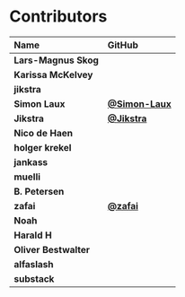 # Contributors

| Name                  | GitHub                                           |
| :-------------------- | :----------------------------------------------- |
| **Lars-Magnus Skog**  |                                                  |
| **Karissa McKelvey**  |                                                  |
| **jikstra**           |                                                  |
| **Simon Laux**        | [**@Simon-Laux**](https://github.com/Simon-Laux) |
| **Jikstra**           | [**@Jikstra**](https://github.com/Jikstra)       |
| **Nico de Haen**      |                                                  |
| **holger krekel**     |                                                  |
| **jankass**           |                                                  |
| **muelli**            |                                                  |
| **B. Petersen**       |                                                  |
| **zafai**             | [**@zafai**](https://github.com/zafai)           |
| **Noah**              |                                                  |
| **Harald H**          |                                                  |
| **Oliver Bestwalter** |                                                  |
| **alfaslash**         |                                                  |
| **substack**          |                                                  |

